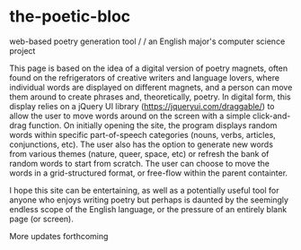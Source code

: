 # the-poetic-bloc
web-based poetry generation tool /
/ an English major's computer science project

This page is based on the idea of a digital version of poetry magnets, often found on the refrigerators of creative writers and language lovers, where individual words are displayed on different magnets, and a person can move them around to create phrases and, theoretically, poetry. In digital form, this display relies on a jQuery UI library (https://jqueryui.com/draggable/) to allow the user to move words around on the screen with a simple click-and-drag function. On initially opening the site, the program displays random words within specific part-of-speech categories (nouns, verbs, articles, conjunctions, etc). The user also has the option to generate new words from various themes (nature, queer, space, etc) or refresh the bank of random words to start from scratch. The user can choose to move the words in a grid-structured format, or free-flow within the parent containter.

I hope this site can be entertaining, as well as a potentially useful tool for anyone who enjoys writing poetry but perhaps is daunted by the seemingly endless scope of the English language, or the pressure of an entirely blank page (or screen). 

More updates forthcoming
